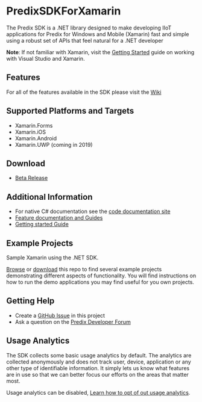# PredixSDKForXamarin

The Predix SDK is a .NET library designed to make developing IIoT applications for Predix for Windows and Mobile (Xamarin) fast and simple using a robust set of APIs that feel natural for a .NET developer

**Note**: If not familiar with Xamarin, visit the [Getting Started](https://docs.microsoft.com/en-us/xamarin/xamarin-forms/get-started/) guide on working with Visual Studio and Xamarin.

## Features

For all of the features available in the SDK please visit the [Wiki](https://github.com/PredixDev/PredixSDKForXamarin/wiki)

## Supported Platforms and Targets
- Xamarin.Forms
- Xamarin.iOS
- Xamarin.Android
- Xamarin.UWP (coming in 2019)

## Download
- [Beta Release](https://www.nuget.org/packages/PredixSDK/)

## Additional Information

- For native C# documentation see the [code documentation site](https://predixdev.github.io/PredixSDKForXamarin/api)
- [Feature documentation and Guides](https://github.com/PredixDev/PredixSDKForXamarin/wiki)
- [Getting started Guide](https://github.com/PredixDev/PredixSDKForXamarin/wiki/Getting-Started)

## Example Projects
Sample Xamarin using the .NET SDK.

[Browse](https://github.com/PredixDev/PredixSDKForXamarin/tree/master/PredixSDKXamarinDemos) or [download](https://github.com/PredixDev/PredixSDKForXamarin/archive/master.zip) this repo to find several example projects demonstrating different aspects of functionality. You will find instructions on how to run the demo applications you may find useful for you own projects.

## Getting Help

- Create a [GitHub Issue](https://github.com/PredixDev/PredixSDKForXamarin/issues) in this project
- Ask a question on the [Predix Developer Forum](https://forum.predix.io/index.html)

## Usage Analytics

The SDK collects some basic usage analytics by default.  The analytics are collected anonymously and does not track user, device, application or any other type of identifiable information.  It simply lets us know what features are in use so that we can better focus our efforts on the areas that matter most.

Usage analytics can be disabled, [Learn how to opt of out usage analytics](https://github.com/PredixDev/PredixSDKForXamarin/wiki/Disable-Usage-Analytic-Tracking).
